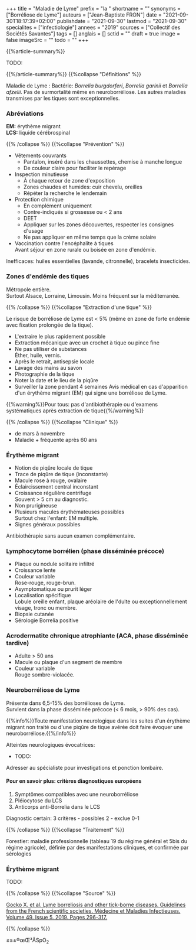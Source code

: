 +++
title = "Maladie de Lyme"
prefix = "la "
shortname = ""
synonyms = ["Borréliose de Lyme"]
auteurs = ["Jean-Baptiste FRON"]
date = "2021-09-30T18:17:39+02:00"
publishdate = "2021-09-30"
lastmod = "2021-09-30"
specialites = ["infectiologie"]
annees = "2019"
sources = ["Collectif des Sociétés Savantes"]
tags = []
anglais = []
sctid = ""
draft = true
image = false
imageSrc = ""
todo = ""
+++

{{%article-summary%}}

TODO:

{{%/article-summary%}}
{{%collapse "Définitions" %}}

Maladie de Lyme
: Bactérie: *Borrelia burgdorferi*, *Borrelia garinii* et *Borrelia afzelii*.
Pas de surmortalité même en neuroborréliose.
Les autres maladies transmises par les tiques sont exceptionnelles.

### Abréviations

**EM:** érythème migrant  
**LCS:** liquide cérébrospinal

{{% /collapse %}}
{{%collapse "Prévention" %}}

- Vêtements couvrants
  - Pantalon, inséré dans les chaussettes, chemise à manche longue
  - De couleur claire pour faciliter le repérage
- Inspection minutieuse
  - À chaque retour de zone d'exposition
  - Zones chaudes et humides: cuir chevelu, oreilles
  - Répéter la recherche le lendemain
- Protection chimique
  - En complément uniquement
  - Contre-indiqués si grossesse ou < 2 ans
  - DEET
  - Appliquer sur les zones découvertes, respecter les consignes d'usage
  - Ne pas appliquer en même temps que la crème solaire
- Vaccination contre l'encéphalite à tiques  
Avant séjour en zone rurale ou boisée en zone d'endémie.

Inefficaces: huiles essentielles (lavande, citronnelle), bracelets insecticides.

### Zones d'endémie des tiques

Métropole entière.  
Surtout Alsace, Lorraine, Limousin.
Moins fréquent sur la méditerranée.

{{% /collapse %}}
{{%collapse "Extraction d'une tique" %}}

Le risque de borréliose de Lyme est < 5% (même en zone de forte endémie avec fixation prolongée de la tique).

- L'extraire le plus rapidement possible
- Extraction mécanique avec un crochet à tique ou pince fine
- Ne pas utiliser de substances  
Éther, huile, vernis.
- Après le retrait, antisepsie locale
- Lavage des mains au savon
- Photographie de la tique
- Noter la date et le lieu de la piqûre
- Surveiller la zone pendant 4 semaines
Avis médical en cas d'apparition d'un érythème migrant (EM) qui signe une borréliose de Lyme.

{{%warning%}}Pour tous: pas d'antibiothérapie ou d'examens systématiques après extraction de tique{{%/warning%}}

{{% /collapse %}}
{{%collapse "Clinique" %}}

- de mars à novembre
- Maladie + fréquente après 60 ans

### Érythème migrant

- Notion de piqûre locale de tique
- Trace de piqûre de tique (inconstante)
- Macule rose à rouge, ovalaire
- Éclaircissement central inconstant
- Croissance régulière centrifuge  
Souvent > 5 cm au diagnostic.
- Non prurigineuse
- Plusieurs macules érythémateuses possibles  
Surtout chez l'enfant: EM multiple.
- Signes généraux possibles

Antibiothérapie sans aucun examen complémentaire.

### Lymphocytome borrélien (phase disséminée précoce)

- Plaque ou nodule solitaire infiltré
- Croissance lente
- Couleur variable  
Rose-rouge, rouge-brun.
- Asymptomatique ou prurit léger
- Localisation spécifique  
Lobule oreille enfant, plaque aréolaire de l'dulte ou exceptionnellement visage, tronc ou membre.
- Biopsie cutanée
- Sérologie Borrelia positive

### Acrodermatite chronique atrophiante (ACA, phase disséminée tardive)

- Adulte > 50 ans
- Macule ou plaque d'un segment de membre
- Couleur variable  
Rouge sombre-violacée.

### Neuroborréliose de Lyme

Présente dans 6,5-15% des borrélioses de Lyme.  
Survient dans la phase disséminée précoce (< 6 mois, > 90% des cas).

{{%info%}}Toute manifestation neurologique dans les suites d'un érythème migrant non traité ou d'une piqûre de tique avérée doit faire évoquer une neuroborréliose.{{%/info%}}

Atteintes neurologiques évocatrices:

- TODO:

Adresser au spécialiste pour investigations et ponction lombaire.

#### Pour en savoir plus: critères diagnostiques européens

1. Symptômes compatibles avec une neuroborréliose 
1. Pléiocytose du LCS
1. Anticorps anti-Borrelia dans le LCS

Diagnostic certain: 3 critères - possibles 2 - exclue 0-1

{{% /collapse %}}
{{%collapse "Traitement" %}}

Forestier: maladie professionnelle
(tableau 19 du régime général et 5bis du régime agricole), définie
par des manifestations cliniques, et confirmée par sérologies

### Érythème migrant

TODO:

{{% /collapse %}}
{{%collapse "Source" %}}

[Gocko X. et al. Lyme borreliosis and other tick-borne diseases. Guidelines from the French scientific societies. Médecine et Maladies Infectieuses. Volume 49. Issue 5. 2019. Pages 296-317.](https://doi.org/10.1016/j.medmal.2019.05.006)

{{% /collapse %}}

≤≥±®œŒ³ÂSpO<sub>2</sub>
